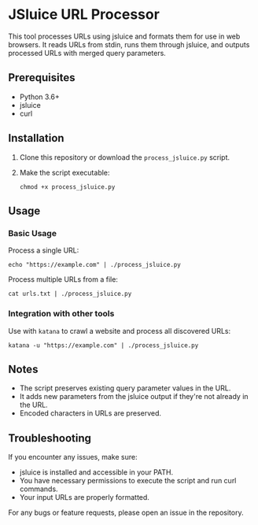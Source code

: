 # JSluice URL Processor

This tool processes URLs using jsluice and formats them for use in web browsers. It reads URLs from stdin, runs them through jsluice, and outputs processed URLs with merged query parameters.

## Prerequisites

- Python 3.6+
- jsluice
- curl

## Installation

1. Clone this repository or download the `process_jsluice.py` script.
2. Make the script executable:

   ```
   chmod +x process_jsluice.py
   ```

## Usage

### Basic Usage

Process a single URL:

```
echo "https://example.com" | ./process_jsluice.py
```

Process multiple URLs from a file:

```
cat urls.txt | ./process_jsluice.py
```

### Integration with other tools

Use with `katana` to crawl a website and process all discovered URLs:

```
katana -u "https://example.com" | ./process_jsluice.py
```

## Notes

- The script preserves existing query parameter values in the URL.
- It adds new parameters from the jsluice output if they're not already in the URL.
- Encoded characters in URLs are preserved.

## Troubleshooting

If you encounter any issues, make sure:
- jsluice is installed and accessible in your PATH.
- You have necessary permissions to execute the script and run curl commands.
- Your input URLs are properly formatted.

For any bugs or feature requests, please open an issue in the repository.
